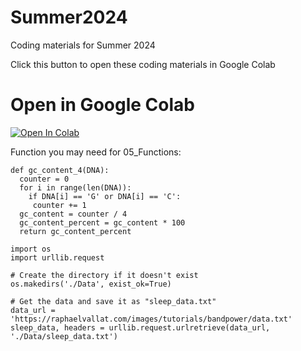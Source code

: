 # Summer2024
Coding materials for Summer 2024

Click this button to open these coding materials in Google Colab 

# Open in Google Colab

[![Open In Colab](https://colab.research.google.com/assets/colab-badge.svg)](https://colab.research.google.com/github/STARTneuro/Summer2024)


Function you may need for 05_Functions:

```
def gc_content_4(DNA):
  counter = 0
  for i in range(len(DNA)):
    if DNA[i] == 'G' or DNA[i] == 'C':
     counter += 1
  gc_content = counter / 4
  gc_content_percent = gc_content * 100
  return gc_content_percent
```
```
import os
import urllib.request

# Create the directory if it doesn't exist
os.makedirs('./Data', exist_ok=True)

# Get the data and save it as "sleep_data.txt"
data_url = 'https://raphaelvallat.com/images/tutorials/bandpower/data.txt'
sleep_data, headers = urllib.request.urlretrieve(data_url, './Data/sleep_data.txt')

```
